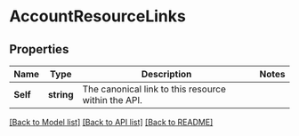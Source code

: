 # AccountResourceLinks

## Properties

Name | Type | Description | Notes
------------ | ------------- | ------------- | -------------
**Self** | **string** | The canonical link to this resource within the API.  | 

[[Back to Model list]](../README.md#documentation-for-models) [[Back to API list]](../README.md#documentation-for-api-endpoints) [[Back to README]](../README.md)


